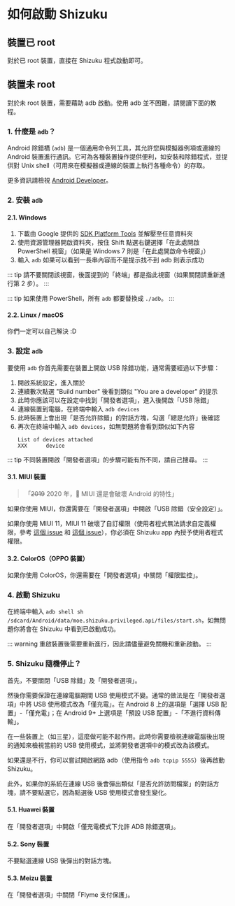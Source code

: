 # 如何啟動 Shizuku

## 裝置已 root

對於已 root 裝置，直接在 Shizuku 程式啟動即可。

## 裝置未 root

對於未 root 裝置，需要藉助 adb 啟動。使用 adb 並不困難，請閱讀下面的教程。

### 1. 什麼是 `adb`？

Android 除錯橋 (`adb`) 是一個通用命令列工具，其允許您與模擬器例項或連線的 Android 裝置進行通訊。它可為各種裝置操作提供便利，如安裝和除錯程式，並提供對 Unix shell（可用來在模擬器或連線的裝置上執行各種命令）的存取。

更多資訊請檢視 [Android Developer](https://developer.android.com/studio/command-line/adb)。

### 2. 安裝 `adb`

#### 2.1. Windows

1. 下載由 Google 提供的 [SDK Platform Tools](https://dl.google.com/android/repository/platform-tools-latest-windows.zip) 並解壓至任意資料夾
2. 使用資源管理器開啟資料夾，按住 Shift 點選右鍵選擇「在此處開啟 PowerShell 視窗」（如果是 Windows 7 則是「在此處開啟命令視窗」）
3. 輸入 `adb` 如果可以看到一長串內容而不是提示找不到 adb 則表示成功

::: tip
請不要關閉該視窗，後面提到的「終端」都是指此視窗（如果關閉請重新進行第 2 步）。
:::

::: tip
如果使用 PowerShell，所有 `adb` 都要替換成 `./adb`。
:::

#### 2.2. Linux / macOS

你們一定可以自己解決 :D

### 3. 設定 `adb`

要使用 `adb` 你首先需要在裝置上開啟 USB 除錯功能，通常需要經過以下步驟：

1. 開啟系統設定，進入關於
2. 連續數次點選 "Build number" 後看到類似 "You are a developer" 的提示
3. 此時你應該可以在設定中找到「開發者選項」，進入後開啟「USB 除錯」
4. 連線裝置到電腦，在終端中輸入 `adb devices`
5. 此時裝置上會出現「是否允許除錯」的對話方塊，勾選「總是允許」後確認
6. 再次在終端中輸入 `adb devices`，如無問題將會看到類似如下內容
   ```
   List of devices attached
   XXX      device
   ```

::: tip
不同裝置開啟「開發者選項」的步驟可能有所不同，請自己搜尋。
:::

#### 3.1. MIUI 裝置

> 「<del>2019</del> 2020 年，💩 MIUI 還是會破壞 Android 的特性」

如果你使用 MIUI，你還需要在「開發者選項」中開啟「USB 除錯（安全設定）」。

如果你使用 MIUI 11，MIUI 11 破壞了自訂權限（使用者程式無法請求自定義權限，參考 [這個 issue](https://github.com/RikkaApps/Shizuku/issues/45) 和 [這個 issue](https://github.com/android-in-china/Compatibility/issues/16)），你必須在 Shizuku app 內授予使用者程式權限。

#### 3.2. ColorOS（OPPO 裝置）

如果你使用 ColorOS，你還需要在「開發者選項」中關閉「權限監控」。

### 4. 啟動 Shizuku

在終端中輸入 `adb shell sh /sdcard/Android/data/moe.shizuku.privileged.api/files/start.sh`，如無問題你將會在 Shizuku 中看到已啟動成功。

::: warning
重啟裝置後需要重新進行，因此請儘量避免關機和重新啟動。
:::

### 5. Shizuku 隨機停止？

首先，不要關閉「USB 除錯」及「開發者選項」。

然後你需要保證在連線電腦期間 USB 使用模式不變。通常的做法是在「開發者選項」中將 USB 使用模式改為「僅充電」。在 Android 8 上的選項是「選擇 USB 配置」-「僅充電」；在 Android 9+ 上選項是「預設 USB 配置」-「不進行資料傳輸」。

在一些裝置上（如三星），這麼做可能不起作用。此時你需要檢視連線電腦後出現的通知來檢視當前的 USB 使用模式，並將開發者選項中的模式改為該模式。

如果還是不行，你可以嘗試開啟網路 adb（使用指令 `adb tcpip 5555`）後再啟動 Shizuku。

此外，如果你的系統在連線 USB 後會彈出類似「是否允許訪問檔案」的對話方塊，請不要點選它，因為點選後 USB 使用模式會發生變化。

#### 5.1. Huawei 裝置

在「開發者選項」中開啟「僅充電模式下允許 ADB 除錯選項」。

#### 5.2. Sony 裝置

不要點選連線 USB 後彈出的對話方塊。

#### 5.3. Meizu 裝置

在「開發者選項」中關閉「Flyme 支付保護」。